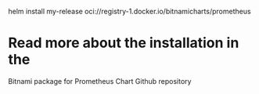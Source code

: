 helm install my-release oci://registry-1.docker.io/bitnamicharts/prometheus
# Read more about the installation in the 
Bitnami package for Prometheus Chart Github repository

